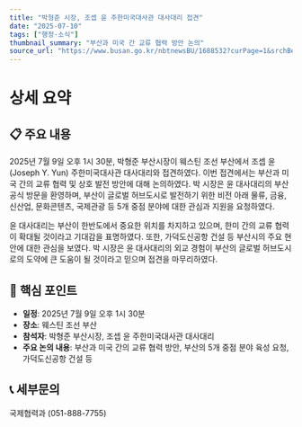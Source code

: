 ```yaml
---
title: "박형준 시장, 조셉 윤 주한미국대사관 대사대리 접견"
date: "2025-07-10"
tags: ["행정·소식"]
thumbnail_summary: "부산과 미국 간 교류 협력 방안 논의"
source_url: "https://www.busan.go.kr/nbtnewsBU/1688532?curPage=1&srchBeginDt=&srchEndDt=&srchKey=&srchText="
---
```


# 상세 요약

## 📋 주요 내용
2025년 7월 9일 오후 1시 30분, 박형준 부산시장이 웨스틴 조선 부산에서 조셉 윤(Joseph Y. Yun) 주한미국대사관 대사대리와 접견하였다. 이번 접견에서는 부산과 미국 간의 교류 협력 및 상호 발전 방안에 대해 논의하였다. 박 시장은 윤 대사대리의 부산 공식 방문을 환영하며, 부산이 글로벌 허브도시로 발전하기 위한 비전 아래 물류, 금융, 신산업, 문화콘텐츠, 국제관광 등 5개 중점 분야에 대한 관심과 지원을 요청하였다.

윤 대사대리는 부산이 한반도에서 중요한 위치를 차지하고 있으며, 한미 간의 교류 협력이 확대될 것이라고 기대감을 표명하였다. 또한, 가덕도신공항 건설 등 부산시의 주요 현안에 대한 관심을 보였다. 박 시장은 윤 대사대리의 외교 경험이 부산의 글로벌 허브도시로의 도약에 큰 도움이 될 것이라고 믿으며 접견을 마무리하였다.

## 🎯 핵심 포인트
- **일정**: 2025년 7월 9일 오후 1시 30분
- **장소**: 웨스틴 조선 부산
- **참석자**: 박형준 부산시장, 조셉 윤 주한미국대사관 대사대리
- **주요 논의 내용**: 부산과 미국 간의 교류 협력 방안, 부산의 5개 중점 분야 육성 요청, 가덕도신공항 건설 등

## 📞 세부문의
국제협력과 (051-888-7755)
